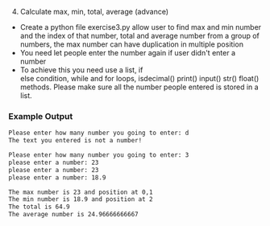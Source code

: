4.  Calculate max, min, total, average (advance)
* Create a python file exercise3.py allow user to find max and min number and the index of that number, total and average number from a group of numbers, the max number can have duplication in multiple position
* You need let people enter the number again if user didn't enter a number
* To achieve this you need use a list, if else condition, while and for loops, isdecimal() print() input() str() float() methods. Please make sure all the number people entered is stored in a list.

### Example Output
```bash
Please enter how many number you going to enter: d
The text you entered is not a number!

Please enter how many number you going to enter: 3
please enter a number: 23
please enter a number: 23
please enter a number: 18.9

The max number is 23 and position at 0,1
The min number is 18.9 and position at 2
The total is 64.9
The average number is 24.96666666667
```